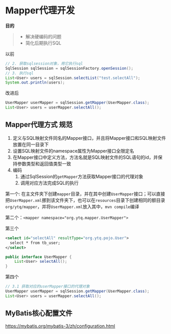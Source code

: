 # Mapper代理开发

**目的**

> * 解决硬编码的问题
> * 简化后期执行SQL

以前

```java
// 2. 获取sqlsession对象，用它执行sql
SqlSession sqlSession = sqlSessionFactory.openSession();
// 3. 执行sql
List<User> users = sqlSession.selectList("test.selectAll");
System.out.println(users);
```

改进后

```java
UserMapper userMapper = sqlSession.getMapper(UserMapper.class);
List<User> users = userMapper.selectAll();
```

## Mapper代理方式 规范

1. 定义与SQL映射文件同名的Mapper接口，并且将Mapper接口和SQL映射文件放置在同一目录下
2. 设置SQL映射文件的namespace属性为Mapper接口全限定名
3. 在Mapper接口中定义方法，方法名就是SQL映射文件的SQL语句的id，并保持参数类型和返回值类型一致
4. 编码
   1. 通过SqlSession的`getMapper`方法获取Mapper接口的代理对象
   2. 调用对应方法完成SQL的执行

第一个: 在主文件夹下创建`mapper`目录，并在其中创建`UserMapper`接口；可以直接把`UserMapper.xml`挪到该文件夹下，也可以在`resources`目录下创建相同的额目录`org/ytq/mapper`，并将`UserMapper.xml`放入其中，`mvn compile`编译

第二个：`<mapper namespace="org.ytq.mapper.UserMapper">`

第三个

```xml
<select id="selectAll" resultType="org.ytq.pojo.User">
  select * from tb_user;
</select>
```

```java
public interface UserMapper {
    List<User> selectAll();
}
```

第四个

```java
// 3.1 获取对应的userMapper接口的代理对象
UserMapper userMapper = sqlSession.getMapper(UserMapper.class);
List<User> users = userMapper.selectAll();
```

## MyBatis核心配置文件

https://mybatis.org/mybatis-3/zh/configuration.html
